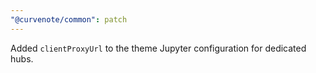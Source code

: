 ```yaml
---
"@curvenote/common": patch
---
```


Added `clientProxyUrl` to the theme Jupyter configuration for dedicated hubs.
